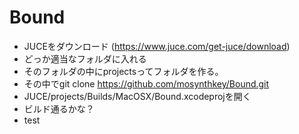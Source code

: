 # Bound

- JUCEをダウンロード (https://www.juce.com/get-juce/download)
- どっか適当なフォルダに入れる
- そのフォルダの中にprojectsってフォルダを作る。
- その中でgit clone https://github.com/mosynthkey/Bound.git
- JUCE/projects/Builds/MacOSX/Bound.xcodeprojを開く
- ビルド通るかな？
- test
